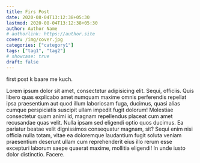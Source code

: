```yaml
---
title: Firs Post
date: 2020-08-04T13:12:38+05:30
lastmod: 2020-08-04T13:12:38+05:30
author: Author Name
# authorlink: https://author.site
cover: /img/cover.jpg
categories: ["category1"]
tags: ["tag1", "tag2"]
# showcase: true
draft: false
---
```


first post k baare me kuch.

<!--more-->
Lorem ipsum dolor sit amet, consectetur adipisicing elit. Sequi, officiis. Quis libero quas explicabo amet numquam maxime omnis perferendis repellat ipsa praesentium aut quod illum laboriosam fuga, ducimus, quasi alias cumque perspiciatis suscipit ullam impedit fugit dolorum! Molestiae consectetur quam animi id, magnam repellendus placeat cum amet recusandae quas velit. Nulla ipsam sed eligendi optio quos ducimus. Ea pariatur beatae velit dignissimos consequatur magnam, sit? Sequi enim nisi officia nulla totam, vitae ea doloremque laudantium fugit soluta veniam praesentium deserunt ullam cum reprehenderit eius illo rerum esse excepturi laborum saepe quaerat maxime, mollitia eligendi! In unde iusto dolor distinctio. Facere.